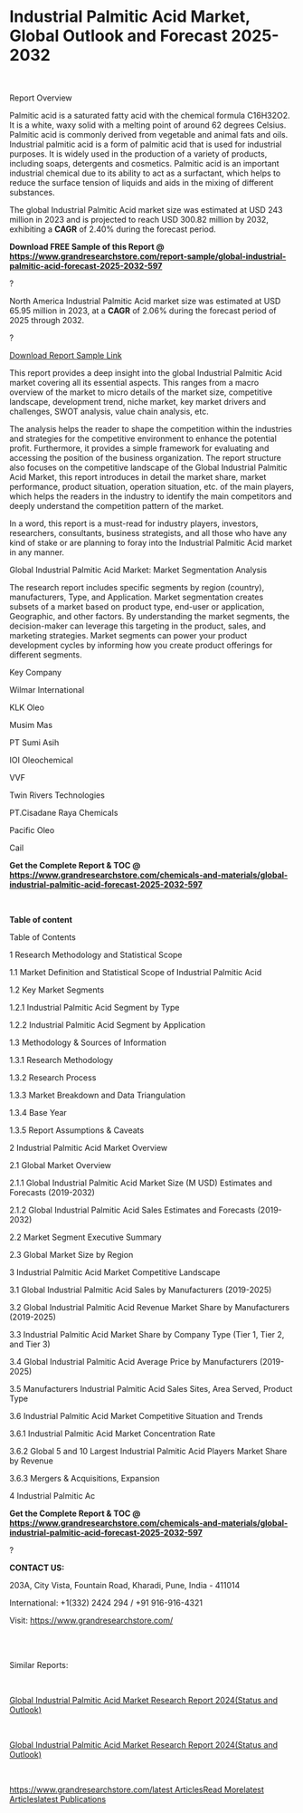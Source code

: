 <h1>Industrial Palmitic Acid Market, Global Outlook and Forecast 2025-2032</h1><br/><p>Report Overview</p>
 
 
 
 <p>Palmitic acid is a saturated fatty acid with the chemical formula C16H32O2. It is a white, waxy solid with a melting point of around 62 degrees Celsius. Palmitic acid is commonly derived from vegetable and animal fats and oils. Industrial palmitic acid is a form of palmitic acid that is used for industrial purposes. It is widely used in the production of a variety of products, including soaps, detergents and cosmetics. Palmitic acid is an important industrial chemical due to its ability to act as a surfactant, which helps to reduce the surface tension of liquids and aids in the mixing of different substances.</p>
 
 
 
 <p>The global Industrial Palmitic Acid market size was estimated at USD 243 million in 2023 and is projected to reach USD 300.82 million by 2032, exhibiting a <strong>CAGR</strong> of 2.40% during the forecast period.</p>
 
 
 
 <div><b>Download FREE Sample of this Report @ <a href="https://www.grandresearchstore.com/report-sample/global-industrial-palmitic-acid-forecast-2025-2032-597">https://www.grandresearchstore.com/report-sample/global-industrial-palmitic-acid-forecast-2025-2032-597</a></b></div>
 
 
 
 <p>? </p>
 
 
 
 <p>North America Industrial Palmitic Acid market size was estimated at USD 65.95 million in 2023, at a <strong>CAGR</strong> of 2.06% during the forecast period of 2025 through 2032.</p>
 
 
 
 <p>? </p>
 
 
 
 <p><a href="https://www.grandresearchstore.com/mr-admin/report-sample/global-industrial-palmitic-acid-forecast-2025-2032-597">Download Report Sample Link</a></p>
 
 
 
 <p>This report provides a deep insight into the global Industrial Palmitic Acid market covering all its essential aspects. This ranges from a macro overview of the market to micro details of the market size, competitive landscape, development trend, niche market, key market drivers and challenges, SWOT analysis, value chain analysis, etc.</p>
 
 
 
 <p>The analysis helps the reader to shape the competition within the industries and strategies for the competitive environment to enhance the potential profit. Furthermore, it provides a simple framework for evaluating and accessing the position of the business organization. The report structure also focuses on the competitive landscape of the Global Industrial Palmitic Acid Market, this report introduces in detail the market share, market performance, product situation, operation situation, etc. of the main players, which helps the readers in the industry to identify the main competitors and deeply understand the competition pattern of the market.</p>
 
 
 
 <p>In a word, this report is a must-read for industry players, investors, researchers, consultants, business strategists, and all those who have any kind of stake or are planning to foray into the Industrial Palmitic Acid market in any manner.</p>
 
 
 
 <p>Global Industrial Palmitic Acid Market: Market Segmentation Analysis</p>
 
 
 
 <p>The research report includes specific segments by region (country), manufacturers, Type, and Application. Market segmentation creates subsets of a market based on product type, end-user or application, Geographic, and other factors. By understanding the market segments, the decision-maker can leverage this targeting in the product, sales, and marketing strategies. Market segments can power your product development cycles by informing how you create product offerings for different segments.</p>
 
 
 
 <p>Key Company</p>
 
 
 
 <p>Wilmar International</p>
 
 
 
 <p>KLK Oleo</p>
 
 
 
 <p>Musim Mas</p>
 
 
 
 <p>PT Sumi Asih</p>
 
 
 
 <p>IOI Oleochemical</p>
 
 
 
 <p>VVF</p>
 
 
 
 <p>Twin Rivers Technologies</p>
 
 
 
 <p>PT.Cisadane Raya Chemicals</p>
 
 
 
 <p>Pacific Oleo</p>
 
 
 
 <p>Cail</p>
 
 
 
 <div><b>Get the Complete Report & TOC @ <a href="https://www.grandresearchstore.com/chemicals-and-materials/global-industrial-palmitic-acid-forecast-2025-2032-597">https://www.grandresearchstore.com/chemicals-and-materials/global-industrial-palmitic-acid-forecast-2025-2032-597</a></b></div>
 
 
 
 <p><br />
 
 <b>Table of content</b></p>
 
 
 
 <p>Table of Contents<br />
 
 1 Research Methodology and Statistical Scope<br />
 
 1.1 Market Definition and Statistical Scope of Industrial Palmitic Acid<br />
 
 1.2 Key Market Segments<br />
 
 1.2.1 Industrial Palmitic Acid Segment by Type<br />
 
 1.2.2 Industrial Palmitic Acid Segment by Application<br />
 
 1.3 Methodology & Sources of Information<br />
 
 1.3.1 Research Methodology<br />
 
 1.3.2 Research Process<br />
 
 1.3.3 Market Breakdown and Data Triangulation<br />
 
 1.3.4 Base Year<br />
 
 1.3.5 Report Assumptions & Caveats<br />
 
 2 Industrial Palmitic Acid Market Overview<br />
 
 2.1 Global Market Overview<br />
 
 2.1.1 Global Industrial Palmitic Acid Market Size (M USD) Estimates and Forecasts (2019-2032)<br />
 
 2.1.2 Global Industrial Palmitic Acid Sales Estimates and Forecasts (2019-2032)<br />
 
 2.2 Market Segment Executive Summary<br />
 
 2.3 Global Market Size by Region<br />
 
 3 Industrial Palmitic Acid Market Competitive Landscape<br />
 
 3.1 Global Industrial Palmitic Acid Sales by Manufacturers (2019-2025)<br />
 
 3.2 Global Industrial Palmitic Acid Revenue Market Share by Manufacturers (2019-2025)<br />
 
 3.3 Industrial Palmitic Acid Market Share by Company Type (Tier 1, Tier 2, and Tier 3)<br />
 
 3.4 Global Industrial Palmitic Acid Average Price by Manufacturers (2019-2025)<br />
 
 3.5 Manufacturers Industrial Palmitic Acid Sales Sites, Area Served, Product Type<br />
 
 3.6 Industrial Palmitic Acid Market Competitive Situation and Trends<br />
 
 3.6.1 Industrial Palmitic Acid Market Concentration Rate<br />
 
 3.6.2 Global 5 and 10 Largest Industrial Palmitic Acid Players Market Share by Revenue<br />
 
 3.6.3 Mergers & Acquisitions, Expansion<br />
 
 4 Industrial Palmitic Ac</p>
 
 
 
 <div><b>Get the Complete Report & TOC @ <a href="https://www.grandresearchstore.com/chemicals-and-materials/global-industrial-palmitic-acid-forecast-2025-2032-597">https://www.grandresearchstore.com/chemicals-and-materials/global-industrial-palmitic-acid-forecast-2025-2032-597</a></b></div>
 
 
 
 <p>? </p>
 
 
 
 <p><b>CONTACT US:</b><br />
 
 203A, City Vista, Fountain Road, Kharadi, Pune, India - 411014<br />
 
 International: +1(332) 2424 294 / +91 916-916-4321<br />
 
 Visit: <a href="https://www.grandresearchstore.com/">https://www.grandresearchstore.com/</a><br />
 
 <br />
 
 <br />
 
 Similar Reports:<br />
 
 <br />
 
 <a href="https://www.grandresearchstore.com/chemicals-and-materials/global-industrial-palmitic-acid-2024-463">Global Industrial Palmitic Acid Market Research Report 2024(Status and Outlook)</a><br />
 
 <br />
 
 <a href="https://www.grandresearchstore.com/chemicals-and-materials/global-industrial-palmitic-acid-2024-93">Global Industrial Palmitic Acid Market Research Report 2024(Status and Outlook)</a><br />
 
 <br />
 
 <a href="https://gyeongbokgung.com">https://www.grandresearchstore.com/</a><a href="https://hallyeomaritime.com">latest Articles</a><a href="https://jingwansa.com">Read More</a><a href="https://nguoiviet.jp/">latest Articles</a><a href="https://www.intelmarketresearch.com/">latest Publications</a></p>